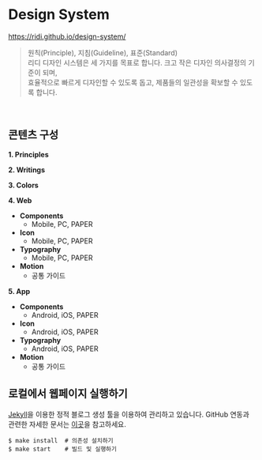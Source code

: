 # Design System
https://ridi.github.io/design-system/
> 원칙(Principle), 지침(Guideline), 표준(Standard)<br>
리디 디자인 시스템은 세 가지를 목표로 합니다. 크고 작은 디자인 의사결정의 기준이 되며, <br>
효율적으로 빠르게 디자인할 수 있도록 돕고, 제품들의 일관성을 확보할 수 있도록 합니다.
<br>


## 콘텐츠 구성

**1. Principles**

**2. Writings**

**3. Colors**

**4. Web**

- **Components**
  - Mobile, PC, PAPER
- **Icon**
  - Mobile, PC, PAPER
- **Typography**
  - Mobile, PC, PAPER
- **Motion**
  - 공통 가이드

**5. App**

- **Components**
  - Android, iOS, PAPER
- **Icon**
  - Android, iOS, PAPER
- **Typography**
  - Android, iOS, PAPER
- **Motion**
  - 공통 가이드

## 로컬에서 웹페이지 실행하기
[Jekyll](https://jekyllrb.com)을 이용한 정적 블로그 생성 툴을 이용하여 관리하고 있습니다.
GitHub 연동과 관련한 자세한 문서는 [이곳](https://help.github.com/articles/using-jekyll-as-a-static-site-generator-with-github-pages)을 참고하세요.  

```shell
$ make install  # 의존성 설치하기
$ make start    # 빌드 및 실행하기
```

